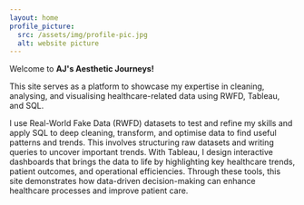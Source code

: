 ```yaml
---
layout: home
profile_picture:
  src: /assets/img/profile-pic.jpg
  alt: website picture
---
```

<p> Welcome to <b>AJ's Aesthetic Journeys!</b> </p>
<p> This site serves as a platform to showcase my expertise in cleaning, analysing, and visualising healthcare-related data using RWFD, Tableau, and SQL.

I use Real-World Fake Data (RWFD) datasets to test and refine my skills and apply SQL to deep cleaning, transform, and optimise data to  find useful patterns and trends. This involves structuring raw datasets and writing queries to uncover important trends. With Tableau, I design interactive dashboards that brings the data to life by highlighting key healthcare trends, patient outcomes, and operational efficiencies.
Through these tools, this site demonstrates how data-driven decision-making can enhance healthcare processes and improve patient care. </p>